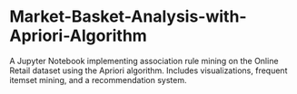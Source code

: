 # Market-Basket-Analysis-with-Apriori-Algorithm
A Jupyter Notebook implementing association rule mining on the Online Retail dataset using the Apriori algorithm. Includes visualizations, frequent itemset mining, and a recommendation system.
